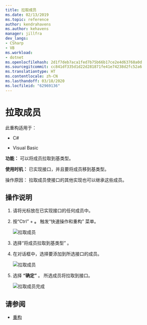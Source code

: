 ```yaml
---
title: 拉取成员
ms.date: 02/13/2019
ms.topic: reference
author: kendrahavens
ms.author: kehavens
manager: jillfra
dev_langs:
- CSharp
- VB
ms.workload:
- dotnet
ms.openlocfilehash: 2d1f7deb7aca1fed7b75b66b17ce2e4d63768a0d
ms.sourcegitcommit: cc841df335d1d22d281871fe41e74238d2fc52a6
ms.translationtype: HT
ms.contentlocale: zh-CN
ms.lasthandoff: 03/18/2020
ms.locfileid: "62969136"
---
```

# <a name="pull-members-up"></a>拉取成员

此重构适用于：

- C#

- Visual Basic

**功能：** 可以将成员拉取到基类型。

**使用时机：** 已实现接口，并且要将成员移到基类型。

操作原因：  拉取成员使接口的其他实现也可以继承这些成员。

## <a name="how-to"></a>操作说明

1. 请将光标放在已实现接口的任何成员中。
2. 按“Ctrl”  + **。** 触发“快速操作和重构”  菜单。

   ![拉取成员](media/pull-members-up.png)

2. 选择“将成员拉取到基类型”  。

3. 在对话框中，选择要添加到所选接口的成员。

   ![拉取成员](media/pull-members-up-dialog.png)

4. 选择 **“确定”** 。 所选成员将拉取到接口。

   ![拉取成员完成](media/pull-members-up-completed.png)

## <a name="see-also"></a>请参阅

- [重构](../refactoring-in-visual-studio.md)
